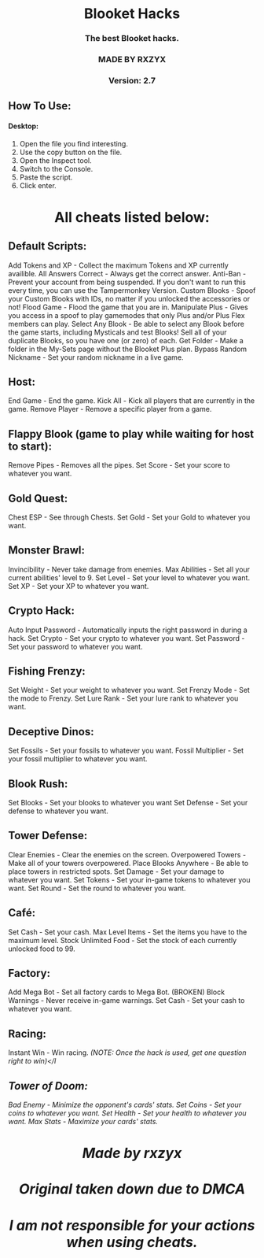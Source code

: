 <h1 align="center">Blooket Hacks</h1>
<h3 align="center">The best Blooket hacks.</h3>
<h3 align="center">MADE BY RXZYX</h3>
<h3 align="center">Version: 2.7

## How To Use:
#### Desktop: 
1. Open the file you find interesting.
2. Use the copy button on the file.
3. Open the Inspect tool.
4. Switch to the Console.
5. Paste the script.
6. Click enter.

<h1 align="center">All cheats listed below:</h1>

## Default Scripts:
  
Add Tokens and XP</a> - Collect the maximum Tokens and XP currently availible.
All Answers Correct</a> - Always get the correct answer.
Anti-Ban</a> - Prevent your account from being suspended. If you don't want to run this every time, you can use the Tampermonkey Version.
Custom Blooks</a> - Spoof your Custom Blooks with IDs, no matter if you unlocked the accessories or not!
Flood Game</a> - Flood the game that you are in.
Manipulate Plus</a> - Gives you access in a spoof to play gamemodes that only Plus and/or Plus Flex members can play.
Select Any Blook</a> - Be able to select any Blook before the game starts, including Mysticals and test Blooks!
Sell all of your duplicate Blooks, so you have one (or zero) of each.
Get Folder</a> - Make a folder in the My-Sets page without the Blooket Plus plan.
Bypass Random Nickname</a> - Set your random nickname in a live game.



## Host:

End Game</a> - End the game.
Kick All</a> - Kick all players that are currently in the game.
Remove Player</a> - Remove a specific player from a game.



## Flappy Blook (game to play while waiting for host to start):

Remove Pipes</a> - Removes all the pipes.
Set Score</a> - Set your score to whatever you want.



## Gold Quest:
 
Chest ESP</a> - See through Chests.
Set Gold</a> - Set your Gold to whatever you want.



## Monster Brawl:
 
Invincibility</a> - Never take damage from enemies.
Max Abilities</a> - Set all your current abilities' level to 9.
Set Level</a> - Set your level to whatever you want.
Set XP</a> - Set your XP to whatever you want.



## Crypto Hack:

Auto Input Password</a> - Automatically inputs the right password in during a hack.
Set Crypto</a> - Set your crypto to whatever you want.
Set Password</a> - Set your password to whatever you want.



## Fishing Frenzy:
 
Set Weight</a> - Set your weight to whatever you want.
Set Frenzy Mode</a> - Set the mode to Frenzy.
Set Lure Rank</a> - Set your lure rank to whatever you want.



## Deceptive Dinos:
 
Set Fossils</a> - Set your fossils to whatever you want.
Fossil Multiplier</a> - Set your fossil multiplier to whatever you want.


## Blook Rush:

Set Blooks</a> - Set your blooks to whatever you want
Set Defense</a> - Set your defense to whatever you want.



## Tower Defense:

Clear Enemies</a> - Clear the enemies on the screen.
Overpowered Towers</a> - Make all of your towers overpowered.
Place Blooks Anywhere</a> - Be able to place towers in restricted spots.
Set Damage</a> - Set your damage to whatever you want.
Set Tokens</a> - Set your in-game tokens to whatever you want.
Set Round</a> - Set the round to whatever you want.



## Café:

Set Cash</a> - Set your cash.
Max Level Items</a> - Set the items you have to the maximum level.
Stock Unlimited Food</a> - Set the stock of each currently unlocked food to 99.



## Factory:

Add Mega Bot</a> - Set all factory cards to Mega Bot. (BROKEN)
Block Warnings</a> - Never receive in-game warnings.
Set Cash</a> - Set your cash to whatever you want.




## Racing:

Instant Win</a> - Win racing. <I>(NOTE: Once the hack is used, get one question right to win)</I


## Tower of Doom:
  
Bad Enemy</a> - Minimize the opponent's cards' stats.
Set Coins</a> - Set your coins to whatever you want.
Set Health</a> - Set your health to whatever you want.
Max Stats</a> - Maximize your cards' stats.



<h1 align="center">Made by rxzyx</h1>
<h1 align="center">Original taken down due to DMCA</h1>
<h1 align="center">I am not responsible for your actions when using cheats.</h1>
